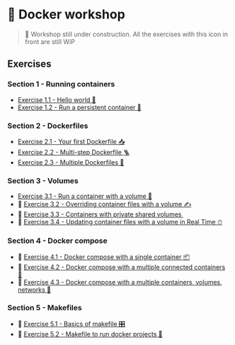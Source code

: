 # 🐋 Docker workshop

> 🚧 Workshop still under construction. All the exercises with this icon in front are still WiP

## Exercises

### Section 1 - Running containers

* [Exercise 1.1 - Hello world 👋](exercise1_1/exercise1_1.md)
* [Exercise 1.2 - Run a persistent container 🐣](exercise1_2/exercise1_2.md)

### Section 2 - Dockerfiles

* [Exercise 2.1 - Your first Dockerfile 📥](exercise2_1/exercise2_1.md)
* [Exercise 2.2 - Multi-step Dockerfile 🪜](exercise2_2/exercise2_2.md)
* [Exercise 2.3 - Multiple Dockerfiles 👯](exercise2_3/exercise2_3.md)

### Section 3 - Volumes

* [Exercise 3.1 - Run a container with a volume 💾](exercise3_1/exercise3_1.md)
* 🚧 [Exercise 3.2 - Overriding container files with a volume ✍️](exercise3_2/exercise3_2.md)
* 🚧 [Exercise 3.3 - Containers with private shared volumes ️](exercise3_3/exercise3_3.md)
* 🚧 [Exercise 3.4 - Updating container files with a volume in Real Time ⏱](exercise3_4/exercise3_4.md)

### Section 4 - Docker compose

* 🚧 [Exercise 4.1 - Docker compose with a single container 📦](exercise4_1/exercise4_1.md)
* 🚧 [Exercise 4.2 - Docker compose with a multiple connected containers 🔌](exercise4_2/exercise4_2.md)
* 🚧 [Exercise 4.3 - Docker compose with a multiple containers, volumes, networks 💽](exercise4_3/exercise4_3.md)

### Section 5 - Makefiles

* 🚧 [Exercise 5.1 - Basics of makefile 🎛](exercise5_1/exercise5_1.md)
* 🚧 [Exercise 5.2 - Makefile to run docker projects 👟](exercise5_2/exercise5_2.md)
